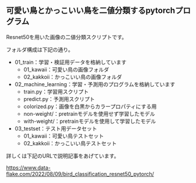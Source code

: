 ## 可愛い鳥とかっこいい鳥を二値分類するpytorchプログラム

Resnet50を用いた画像の二値分類スクリプトです。

フォルダ構成は下記の通り。

- 01_train：学習・検証用データを格納しています
    - 01_kawaii：可愛い鳥の画像フォルダ
    - 02_kakkoii：かっこいい鳥の画像フォルダ
- 02_machine_learning：学習・予測用のプログラムを格納しています
    - train.py：学習用スクリプト
    - predict.py：予測用スクリプト
    - colorized.py：画像を白黒からカラープロパティにする用
    - non-weight/：pretrainモデルを使用せず学習したモデル
    - with-weight/：pretrainモデルを使用して学習したモデル
- 03_testset：テスト用データセット
    - 01_kawaii：可愛い鳥テストセット
    - 02_kakkoii：かっこいい鳥テストセット

詳しくは下記のURLで説明記事をあげています。

https://www.data-flake.com/2022/08/09/bird_classification_resnet50_pytorch/